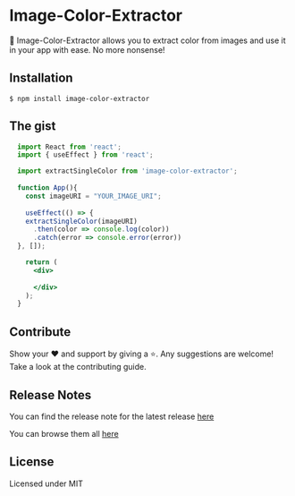 # Image-Color-Extractor


🎉 Image-Color-Extractor allows you to extract color from images and use it in your app with ease. No more nonsense!

## Installation

```
$ npm install image-color-extractor
```

## The gist

```jsx
  import React from 'react';
  import { useEffect } from 'react';

  import extractSingleColor from 'image-color-extractor';
  
  function App(){
    const imageURI = "YOUR_IMAGE_URI";
    
    useEffect(() => {    
    extractSingleColor(imageURI)
      .then(color => console.log(color))
      .catch(error => console.error(error))
  }, []);

    return (
      <div>
        
      </div>
    );
  }
```

## Contribute

Show your ❤️ and support by giving a ⭐. Any suggestions are welcome! Take a look at the contributing guide.

## Release Notes

You can find the release note for the latest release [here](https://github.com/abhinandanwadwa/image-color-extractor-npm-package/releases/latest)

You can browse them all [here](https://github.com/abhinandanwadwa/image-color-extractor-npm-package/releases)

## License

Licensed under MIT
